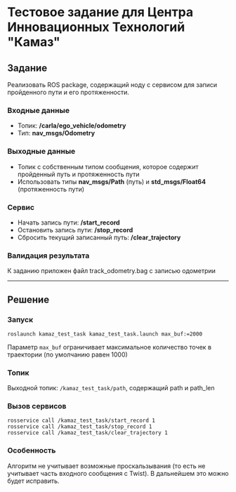 # Тестовое задание для Центра Инновационных Технологий "Камаз"

## Задание
Реализовать ROS package, содержащий ноду с сервисом для записи пройденного пути и его протяженности.
### Входные данные
* Топик: **/carla/ego_vehicle/odometry**
* Тип: **nav_msgs/Odometry**
### Выходные данные
* Топик с собственным типом сообщения, которое содержит пройденный путь и протяженность пути
* Использовать типы **nav_msgs/Path** (путь) и **std_msgs/Float64** (протяженность пути)
### Сервис
* Начать запись пути: **/start_record**
* Остановить запись пути: **/stop_record**
* Сбросить текущий записанный путь: **/clear_trajectory**

### Валидация результата
К заданию приложен файл track_odometry.bag с записью одометрии

---
## Решение
### Запуск
```
roslaunch kamaz_test_task kamaz_test_task.launch max_buf:=2000
```
Параметр `max_buf` ограничивает максимальное количество точек в траектории (по умолчанию равен 1000)

### Топик
Выходной топик: `/kamaz_test_task/path`, содержащий path и path_len

### Вызов сервисов
```
rosservice call /kamaz_test_task/start_record 1
rosservice call /kamaz_test_task/stop_record 1
rosservice call /kamaz_test_task/clear_trajectory 1
```

### Особенность
Алгоритм не учитывает возможные проскальзывания (то есть не учитывает часть входного сообщения с Twist). В дальнейшем это можно будет исправить.
